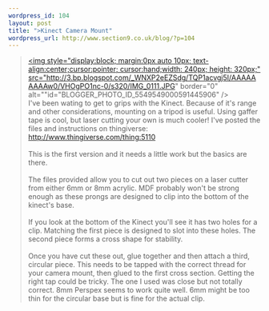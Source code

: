```yaml
--- 
wordpress_id: 104
layout: post
title: ">Kinect Camera Mount"
wordpress_url: http://www.section9.co.uk/blog/?p=104
---
```

><a onblur="try {parent.deselectBloggerImageGracefully();} catch(e) {}" href="http://3.bp.blogspot.com/_WNXP2eEZSdg/TQP1acvgj5I/AAAAAAAAAw0/VHOgPO1nc-0/s1600/IMG_0111.JPG"><img style="display:block; margin:0px auto 10px; text-align:center;cursor:pointer; cursor:hand;width: 240px; height: 320px;" src="http://3.bp.blogspot.com/_WNXP2eEZSdg/TQP1acvgj5I/AAAAAAAAAw0/VHOgPO1nc-0/s320/IMG_0111.JPG" border="0" alt=""id="BLOGGER_PHOTO_ID_5549549000591445906" /></a><br />I've been wating to get to grips with the Kinect. Because of it's range and other considerations, mounting on a tripod is useful. Using gaffer tape is cool, but laser cutting your own is much cooler! I've posted the files and instructions on thingiverse: <a href="http://www.thingiverse.com/thing:5110">http://www.thingiverse.com/thing:5110</a><br /><br />This is the first version and it needs a little work but the basics are there.<br /><br />The files provided allow you to cut out two pieces on a laser cutter from either 6mm or 8mm acrylic. MDF probably won't be strong enough as these prongs are designed to clip into the bottom of the kinect's base.<br /><br />If you look at the bottom of the Kinect you'll see it has two holes for a clip. Matching the first piece is designed to slot into these holes. The second piece forms a cross shape for stability.<br /><br />Once you have cut these out, glue together and then attach a third, circular piece. This needs to be tapped with the correct thread for your camera mount, then glued to the first cross section. Getting the right tap could be tricky. The one I used was close but not totally correct. 8mm Perspex seems to work quite well. 6mm might be too thin for the circular base but is fine for the actual clip.
